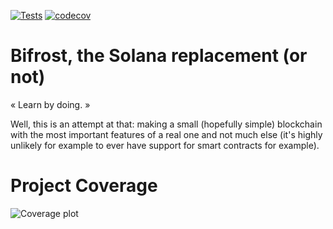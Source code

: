 [![Tests](https://github.com/VincentBerthier/bifrost/actions/workflows/tests.yml/badge.svg?branch=main&event=push)](https://github.com/VincentBerthier/bifrost/actions/workflows/tests.yml?query=branch%3Amain)
[![codecov](https://codecov.io/gh/VincentBerthier/bifrost/graph/badge.svg?token=1UB0XW5BXN)](https://codecov.io/gh/VincentBerthier/bifrost)

# Bifrost, the Solana replacement (or not)

« Learn by doing. »

Well, this is an attempt at that: making a small (hopefully simple) blockchain with the most important features of a real one and not much else (it's highly unlikely for example to ever have support for smart contracts for example).

# Project Coverage

![Coverage plot](https://codecov.io/gh/VincentBerthier/bifrost/graphs/sunburst.svg?token=1UB0XW5BXN)
